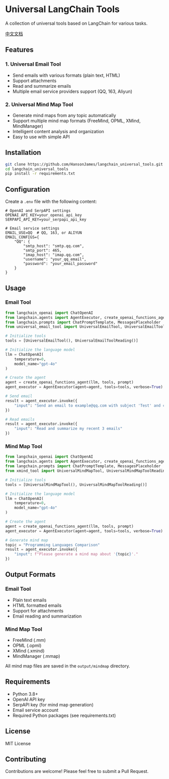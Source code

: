 # Universal LangChain Tools

A collection of universal tools based on LangChain for various tasks.

[中文文档](README_zh.md)

## Features

### 1. Universal Email Tool
- Send emails with various formats (plain text, HTML)
- Support attachments
- Read and summarize emails
- Multiple email service providers support (QQ, 163, Aliyun)

### 2. Universal Mind Map Tool
- Generate mind maps from any topic automatically
- Support multiple mind map formats (FreeMind, OPML, XMind, MindManager)
- Intelligent content analysis and organization
- Easy to use with simple API

## Installation

```bash
git clone https://github.com/HansonJames/langchain_universal_tools.git
cd langchain_universal_tools
pip install -r requirements.txt
```

## Configuration

Create a `.env` file with the following content:

```env
# OpenAI and SerpAPI settings
OPENAI_API_KEY=your_openai_api_key
SERPAPI_API_KEY=your_serpapi_api_key

# Email service settings
EMAIL_USE=QQ  # QQ, 163, or ALIYUN
EMAIL_CONFIGS={
    "QQ": {
        "smtp_host": "smtp.qq.com",
        "smtp_port": 465,
        "imap_host": "imap.qq.com",
        "username": "your_qq_email",
        "password": "your_email_password"
    }
}
```

## Usage

### Email Tool

```python
from langchain_openai import ChatOpenAI
from langchain.agents import AgentExecutor, create_openai_functions_agent
from langchain.prompts import ChatPromptTemplate, MessagesPlaceholder
from universal_email_tool import UniversalEmailTool, UniversalEmailToolReading

# Initialize tools
tools = [UniversalEmailTool(), UniversalEmailToolReading()]

# Initialize the language model
llm = ChatOpenAI(
    temperature=0,
    model_name="gpt-4o"
)

# Create the agent
agent = create_openai_functions_agent(llm, tools, prompt)
agent_executor = AgentExecutor(agent=agent, tools=tools, verbose=True)

# Send email
result = agent_executor.invoke({
    "input": "Send an email to example@qq.com with subject 'Test' and content 'Hello'"
})

# Read emails
result = agent_executor.invoke({
    "input": "Read and summarize my recent 3 emails"
})
```

### Mind Map Tool

```python
from langchain_openai import ChatOpenAI
from langchain.agents import AgentExecutor, create_openai_functions_agent
from langchain.prompts import ChatPromptTemplate, MessagesPlaceholder
from xmind_tool import UniversalMindMapTool, UniversalMindMapToolReading

# Initialize tools
tools = [UniversalMindMapTool(), UniversalMindMapToolReading()]

# Initialize the language model
llm = ChatOpenAI(
    temperature=0,
    model_name="gpt-4o"
)

# Create the agent
agent = create_openai_functions_agent(llm, tools, prompt)
agent_executor = AgentExecutor(agent=agent, tools=tools, verbose=True)

# Generate mind map
topic = "Programming Languages Comparison"
result = agent_executor.invoke({
    "input": f"Please generate a mind map about '{topic}'."
})
```

## Output Formats

### Email Tool
- Plain text emails
- HTML formatted emails
- Support for attachments
- Email reading and summarization

### Mind Map Tool
- FreeMind (.mm)
- OPML (.opml)
- XMind (.xmind)
- MindManager (.mmap)

All mind map files are saved in the `output/mindmap` directory.

## Requirements

- Python 3.8+
- OpenAI API key
- SerpAPI key (for mind map generation)
- Email service account
- Required Python packages (see requirements.txt)

## License

MIT License

## Contributing

Contributions are welcome! Please feel free to submit a Pull Request.
